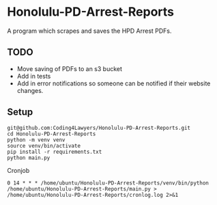 # Honolulu-PD-Arrest-Reports
 A program which scrapes and saves the HPD Arrest PDFs.
 
 ## TODO
 - Move saving of PDFs to an s3 bucket
 - Add in tests
 - Add in error notifications so someone can be notified if their website changes.

 ## Setup
 ```
 git@github.com:Coding4Lawyers/Honolulu-PD-Arrest-Reports.git
 cd Honolulu-PD-Arrest-Reports
 python -m venv venv
 source venv/bin/activate
 pip install -r requirements.txt
 python main.py
 ```
 Cronjob
 ```
 0 14 * * * /home/ubuntu/Honolulu-PD-Arrest-Reports/venv/bin/python /home/ubuntu/Honolulu-PD-Arrest-Reports/main.py > /home/ubuntu/Honolulu-PD-Arrest-Reports/cronlog.log 2>&1
 ```
